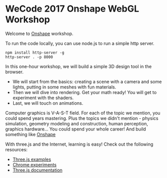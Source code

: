 # WeCode 2017 Onshape WebGL Workshop Welcome to [Onshape](https://cad.onshape.com) workshop. To run the code locally, you can use node.js to run a simple http server.```npm install http-server -ghttp-server . -p 8000```In this one-hour workshop, we will build a simple 3D design tool in the browser. - We will start from the basics: creating a scene with a camera and some lights, putting in some meshes with fun materials. - Then we will dive into rendering. Get your math ready! You will get to experiment with the shaders.- Last, we will touch on animations. Computer graphics is V-A-S-T field. For each of the topic we mention, you could spend years mastering. Plus the topics we didn't mention - physics simulation, geometry modeling and construction, human perception, graphics hardware... You could spend your whole career! And build something like [Onshape](http://www.onshape.com)With three.js and the Internet, learning is easy! Check out the following resources:- [Three.js examples](https://threejs.org/examples/)- [Chrome experiments](https://www.chromeexperiments.com/)- [Three.js documentation](https://threejs.org/docs/)